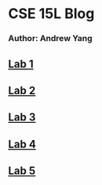 # CSE 15L Blog
### Author: Andrew Yang

## [Lab 1](/labs/lab1.md)
## [Lab 2](/labs/lab2.md)
## [Lab 3](/labs/lab3.md)
## [Lab 4](/labs/lab4.md)
## [Lab 5](/labs/lab5.md)
